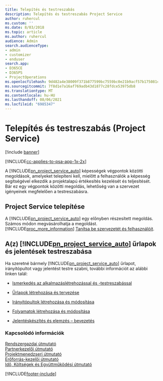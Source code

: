 ```yaml
---
title: Telepítés és testreszabás
description: Telepítés és testreszabás Project Service
author: ruhercul
ms.custom: ''
ms.date: 8/03/2018
ms.topic: article
ms.author: ruhercul
audience: Admin
search.audienceType:
- admin
- customizer
- enduser
search.app:
- D365CE
- D365PS
- ProjectOperations
ms.openlocfilehash: 9d482a4e38009f371b877599bc7559bc0e21b9acf57b175081c8618236163585
ms.sourcegitcommit: 7f8d1e7a16af769adb43d1877c28fdce53975db8
ms.translationtype: MT
ms.contentlocale: hu-HU
ms.lasthandoff: 08/06/2021
ms.locfileid: "6985347"
---
```

# <a name="install-and-customize-project-service"></a>Telepítés és testreszabás (Project Service)

[!include [banner](../includes/psa-now-project-operations.md)]

[!INCLUDE[cc-applies-to-psa-app-1x-2x](../includes/cc-applies-to-psa-app-1x-2x.md)]

A [!INCLUDE[pn_project_service_auto](../includes/pn-project-service-auto.md)] képességek végpontok közötti megoldások, amelyeket telepíteni kell, mielőtt a felhasználók a képesség segítségével elkezdik a projektalapú értékesítés kezelését és teljesítését. Bár ez egy végpontok közötti megoldás, lehetőség van a szervezet igényeinek megfelelően a testreszabásra.  
<!-- TODO: I expect to find the information on how to get and install this here. Please find that and add it here. Same for Project Service.--> 
  
## <a name="install-project-service"></a>Project Service telepítése  
 A [!INCLUDE[pn_project_service_auto](../includes/pn-project-service-auto.md)] egy előnyben részesített megoldás. Számos módon megvásárolhatja a megoldást. [!INCLUDE[proc_more_information](../includes/proc-more-information.md)] [Tanítsa be szervezetét és felhasználóit](/dynamics365/customerengagement/on-premises/admin/onboard-your-organization-and-users-to-dynamics-365-online).  
  
## <a name="customize-pn_project_service_auto-forms-and-reports"></a>A(z) [!INCLUDE[pn_project_service_auto](../includes/pn-project-service-auto.md)] űrlapok és jelentések testreszabása  
 Ha szeretné bármely [!INCLUDE[pn_project_service_auto](../includes/pn-project-service-auto.md)] űrlapot, irányítópultot vagy jelentést testre szabni, további információt az alábbi linken talál:  
  
- [Ismerkedés az alkalmazáslétrehozással és -testreszabással](/dynamics365/customerengagement/on-premises/customize/getting-started-customization)  
  
- [Űrlapok létrehozása és tervezése](/dynamics365/customerengagement/on-premises/customize/create-design-forms)  
  
- [Irányítópultok létrehozása és módosítása](/dynamics365/customerengagement/on-premises/customize/create-edit-dashboards)  
  
- [Folyamatok létrehozása és módosítása](/dynamics365/customerengagement/on-premises/customize/guide-staff-through-common-tasks-processes)  
  
- [Jelentéskészítés és elemzés – bevezetés](/dynamics365/customerengagement/on-premises/analytics/reporting-analytics-with-dynamics-365)  
  
### <a name="see-also"></a>Kapcsolódó információk  
 [Rendszergazdai útmutató](../psa/admin-guide.md)   
 [Partnerkezelői útmutató](../psa/account-manager-guide.md)   
 [Projektmenedzseri útmutató](../psa/project-manager-guide.md)   
 [Erőforrás-kezelői útmutató](../psa/resource-manager-guide.md)   
 [Idő, Költségek és Együttműködési útmutató](../psa/time-expense-collaboration-guide.md)


[!INCLUDE[footer-include](../includes/footer-banner.md)]